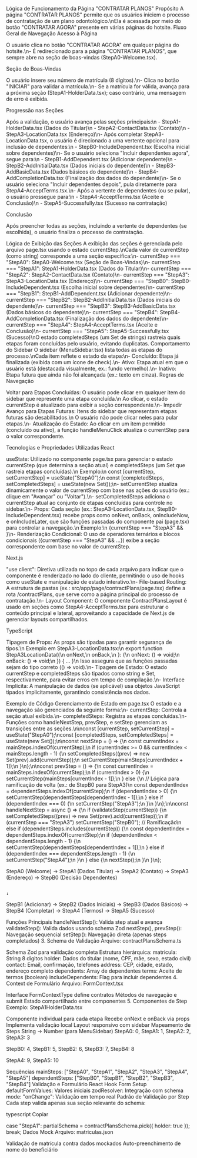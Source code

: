 Lógica de Funcionamento da Página "CONTRATAR PLANOS"
Propósito
A página "CONTRATAR PLANOS" permite que os usuários iniciem o processo de contratação de um plano odontológico.\nEla é acessada por meio do botão "CONTRATAR AGORA" presente em várias páginas do hotsite.
Fluxo Geral de Navegação
Acesso à Página

O usuário clica no botão "CONTRATAR AGORA" em qualquer página do hotsite.\n- É redirecionado para a página "CONTRATAR PLANOS", que sempre abre na seção de boas-vindas (StepA0-Welcome.tsx).

Seção de Boas-Vindas

O usuário insere seu número de matrícula (8 dígitos).\n- Clica no botão "INICIAR" para validar a matrícula.\n- Se a matrícula for válida, avança para a próxima seção (StepA1-HolderData.tsx); caso contrário, uma mensagem de erro é exibida.

Progressão nas Seções

Após a validação, o usuário avança pelas seções principais:\n - StepA1-HolderData.tsx (Dados do Titular)\n - StepA2-ContactData.tsx (Contato)\n - StepA3-LocationData.tsx (Endereço)\n- Após completar StepA3-LocationData.tsx, o usuário é direcionado a uma vertente opcional para inclusão de dependentes:\n - StepB0-IncludeDependent.tsx (Escolha inicial sobre dependentes)\n- Se o usuário seleciona "Incluir dependentes agora", segue para:\n - StepB1-AddDependent.tsx (Adicionar dependente)\n - StepB2-AddInitialData.tsx (Dados iniciais do dependente)\n - StepB3-AddBasicData.tsx (Dados básicos do dependente)\n - StepB4-AddCompletionData.tsx (Finalização dos dados do dependente)\n- Se o usuário seleciona "Incluir dependentes depois", pula diretamente para StepA4-AcceptTerms.tsx.\n- Após a vertente de dependentes (ou se pular), o usuário prossegue para:\n - StepA4-AcceptTerms.tsx (Aceite e Conclusão)\n - StepA5-Successfully.tsx (Sucesso na contratação)

Conclusão

Após preencher todas as seções, incluindo a vertente de dependentes (se escolhida), o usuário finaliza o processo de contratação.

Lógica de Exibição das Seções
A exibição das seções é gerenciada pelo arquivo page.tsx usando o estado currentStep.\nCada valor de currentStep (como string) corresponde a uma seção específica:\n- currentStep === "StepA0": StepA0-Welcome.tsx (Seção de Boas-Vindas)\n- currentStep === "StepA1": StepA1-HolderData.tsx (Dados do Titular)\n- currentStep === "StepA2": StepA2-ContactData.tsx (Contato)\n- currentStep === "StepA3": StepA3-LocationData.tsx (Endereço)\n- currentStep === "StepB0": StepB0-IncludeDependent.tsx (Escolha inicial sobre dependentes)\n- currentStep === "StepB1": StepB1-AddDependent.tsx (Adicionar dependente)\n- currentStep === "StepB2": StepB2-AddInitialData.tsx (Dados iniciais do dependente)\n- currentStep === "StepB3": StepB3-AddBasicData.tsx (Dados básicos do dependente)\n- currentStep === "StepB4": StepB4-AddCompletionData.tsx (Finalização dos dados do dependente)\n- currentStep === "StepA4": StepA4-AcceptTerms.tsx (Aceite e Conclusão)\n- currentStep === "StepA5": StepA5-Successfully.tsx (Sucesso)\nO estado completedSteps (um Set de strings) rastreia quais etapas foram concluídas pelo usuário, evitando duplicatas.
Comportamento do Sidebar
O sidebar (MenuSidebar.tsx) lista todas as etapas do processo.\nCada item reflete o estado da etapa:\n- Concluído: Etapa já finalizada (exibida com um ícone de check).\n- Ativo: Etapa atual em que o usuário está (destacada visualmente, ex.: fundo vermelho).\n- Inativo: Etapa futura que ainda não foi alcançada (ex.: texto em cinza).
Regras de Navegação

Voltar para Etapas Concluídas: O usuário pode clicar em qualquer item do sidebar que represente uma etapa concluída.\n Ao clicar, o estado currentStep é atualizado para exibir a seção correspondente.\n- Impedir Avanço para Etapas Futuras: Itens do sidebar que representam etapas futuras são desabilitados.\n O usuário não pode clicar neles para pular etapas.\n- Atualização do Estado: Ao clicar em um item permitido (concluído ou ativo), a função handleMenuClick atualiza o currentStep para o valor correspondente.

Tecnologias e Propriedades Utilizadas
React

useState: Utilizado no componente page.tsx para gerenciar o estado currentStep (que determina a seção atual) e completedSteps (um Set que rastreia etapas concluídas).\n Exemplo:\n const [currentStep, setCurrentStep] = useState("StepA0");\n const [completedSteps, setCompletedSteps] = useState(new Set());\n- setCurrentStep atualiza dinamicamente o valor de currentStep com base nas ações do usuário (ex.: clique em "Avançar" ou "Voltar").\n- setCompletedSteps adiciona o currentStep atual ao conjunto de etapas concluídas para controle no sidebar.\n- Props: Cada seção (ex.: StepA3-LocationData.tsx, StepB0-IncludeDependent.tsx) recebe props como onNext, onBack, onIncludeNow, e onIncludeLater, que são funções passadas do componente pai (page.tsx) para controlar a navegação.\n Exemplo:\n {currentStep === "StepA3" && }\n- Renderização Condicional: O uso de operadores ternários e blocos condicionais ({currentStep === "StepA3" && …}) exibe a seção correspondente com base no valor de currentStep.

Next.js

"use client": Diretiva utilizada no topo de cada arquivo para indicar que o componente é renderizado no lado do cliente, permitindo o uso de hooks como useState e manipulação de estado interativo.\n- File-based Routing: A estrutura de pastas (ex.: src/app/page/contractPlans/page.tsx) define a rota /contractPlans, que serve como a página principal do processo de contratação.\n- Layout Component: O componente ContractPlansLayout é usado em seções como StepA4-AcceptTerms.tsx para estruturar o conteúdo principal e lateral, aproveitando a capacidade de Next.js de gerenciar layouts compartilhados.

TypeScript

Tipagem de Props: As props são tipadas para garantir segurança de tipos.\n Exemplo em StepA3-LocationData.tsx:\n export function StepA3LocationData({\n onNext,\n onBack,\n }: {\n onNext: () => void;\n onBack: () => void;\n }) { … }\n Isso assegura que as funções passadas sejam do tipo correto (() => void).\n- Tipagem de Estado: O estado currentStep e completedSteps são tipados como string e Set, respectivamente, para evitar erros em tempo de compilação.\n- Interface Implícita: A manipulação de dados (se aplicável) usa objetos JavaScript tipados implicitamente, garantindo consistência nos dados.

Exemplo de Código
Gerenciamento de Estado em page.tsx
O estado e a navegação são gerenciados da seguinte forma:\n- currentStep: Controla a seção atual exibida.\n- completedSteps: Registra as etapas concluídas.\n- Funções como handleNextStep, prevStep, e setStep gerenciam as transições entre as seções.\n\nconst [currentStep, setCurrentStep] = useState("StepA0");\nconst [completedSteps, setCompletedSteps] = useState(new Set());\n\nconst nextStep = () => {\n const currentIndex = mainSteps.indexOf(currentStep);\n if (currentIndex >= 0 && currentIndex < mainSteps.length - 1) {\n setCompletedSteps((prev) => new Set(prev).add(currentStep));\n setCurrentStep(mainSteps[currentIndex + 1]);\n }\n};\n\nconst prevStep = () => {\n const currentIndex = mainSteps.indexOf(currentStep);\n if (currentIndex > 0) {\n setCurrentStep(mainSteps[currentIndex - 1]);\n } else {\n // Lógica para ramificação de volta (ex.: de StepB0 para StepA3)\n const dependentIndex = dependentSteps.indexOf(currentStep);\n if (dependentIndex > 0) {\n setCurrentStep(dependentSteps[dependentIndex - 1]);\n } else if (dependentIndex === 0) {\n setCurrentStep("StepA3");\n }\n }\n};\n\nconst handleNextStep = async () => {\n if (validateStep(currentStep)) {\n setCompletedSteps((prev) => new Set(prev).add(currentStep));\n if (currentStep === "StepA3") setCurrentStep("StepB0"); // Ramificação\n else if (dependentSteps.includes(currentStep)) {\n const dependentIndex = dependentSteps.indexOf(currentStep);\n if (dependentIndex < dependentSteps.length - 1) {\n setCurrentStep(dependentSteps[dependentIndex + 1]);\n } else if (dependentIndex === dependentSteps.length - 1) {\n setCurrentStep("StepA4");\n }\n } else {\n nextStep();\n }\n }\n};




StepA0 (Welcome) → StepA1 (Dados Titular) → StepA2 (Contato) → StepA3 (Endereço) → StepB0 (Decisão Dependentes)

                                                                                ↓
StepB1 (Adicionar) → StepB2 (Dados Iniciais) → StepB3 (Dados Básicos) → StepB4 (Completar) → StepA4 (Termos) → StepA5 (Sucesso)

Funções Principais
handleNextStep(): Valida step atual e avança
validateStep(): Valida dados usando schema Zod
nextStep(), prevStep(): Navegação sequencial
setStep(): Navegação direta (apenas steps completados)
3. Schema de Validação
Arquivo: contractPlansSchema.ts

Schema Zod para validação completa
Estrutura hierárquica:
matricula: String 8 dígitos
holder: Dados do titular (nome, CPF, mãe, sexo, estado civil)
contact: Email, confirmação, telefones
address: CEP, cidade, estado, endereço completo
dependents: Array de dependentes
terms: Aceite de termos (boolean)
includeDependents: Flag para incluir dependentes
4. Context de Formulário
Arquivo: FormContext.tsx

Interface FormContextType define contratos
Métodos de navegação e submit
Estado compartilhado entre componentes
5. Componentes de Step
Exemplo: StepA1HolderData.tsx

Componente individual para cada etapa
Recebe onNext e onBack via props
Implementa validação local
Layout responsivo com sidebar
Mapeamento de Steps
String → Number (para MenuSidebar)
StepA0: 0, StepA1: 1, StepA2: 2, StepA3: 3

StepB0: 4, StepB1: 5, StepB2: 6, StepB3: 7, StepB4: 8

StepA4: 9, StepA5: 10

Sequências
mainSteps: ["StepA0", "StepA1", "StepA2", "StepA3", "StepA4", "StepA5"]
dependentSteps: ["StepB0", "StepB1", "StepB2", "StepB3", "StepB4"]
Validação e Formulário
React Hook Form Setup
defaultFormValues: Valores iniciais
zodResolver: Integração com schema
mode: "onChange": Validação em tempo real
Padrão de Validação por Step
Cada step valida apenas sua seção relevante do schema:

typescript
Copiar

case "StepA1":
  partialSchema = contractPlansSchema.pick({ holder: true });
  break;
Dados Mock
Arquivo: matriculas.json

Validação de matrícula contra dados mockados
Auto-preenchimento de nome do beneficiário
